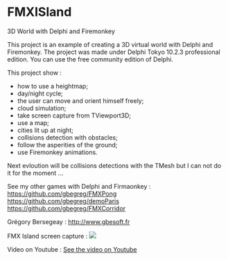 # FMXISland
3D World with Delphi and Firemonkey

This project is an example of creating a 3D virtual world with Delphi and Firemonkey.
The project was made under Delphi Tokyo 10.2.3 professional edition. You can use the free community edition of Delphi.

This project show :
 - how to use a heightmap;
 - day/night cycle;
 - the user can move and orient himself freely;
 - cloud simulation;
 - take screen capture from TViewport3D;
 - use a map;
 - cities lit up at night;
 - collisions detection with obstacles;
 - follow the asperities of the ground;
 - use Firemonkey animations.

Next evloution will be collisions detections with the TMesh but I can not do it for the moment ...

See my other games with Delphi and Firmaonkey :<br>
https://github.com/gbegreg/FMXPong<br>
https://github.com/gbegreg/demoParis
https://github.com/gbegreg/FMXCorridor

Grégory Bersegeay : http://www.gbesoft.fr

FMX Island screen capture :
<img src="https://github.com/gbegreg/FMXISland/blob/master/capture.png">

Video on Youtube :
<a href="https://youtu.be/UijFnnkVljQ">See the video on Youtube</a>
